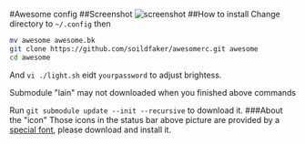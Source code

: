 #Awesome config
##Screenshot
![screenshot](http://ww1.sinaimg.cn/large/005Nt2Qyjw1f23cfgm7mij311y0lcdw3.jpg)
##How to install
Change directory to ` ~/.config ` then 

```bash
mv awesome awesome.bk
git clone https://github.com/soildfaker/awesomerc.git awesome
cd awesome
```

And ` vi ./light.sh ` eidt ` yourpassword ` to adjust brightess.

Submodule "lain" may not downloaded when you finished above commands

Run ` git submodule update --init --recursive ` to download it.
###About the "icon"
Those icons in the status bar above picture are provided by a [special font](https://github.com/FortAwesome/Font-Awesome/), please download and install it.
